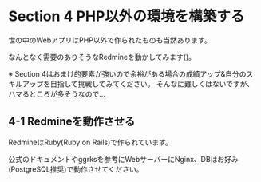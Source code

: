 # Section 4 PHP以外の環境を構築する

世の中のWebアプリはPHP以外で作られたものも当然あります。

なんとなく需要のありそうなRedmineを動かしてみます()。

※ Section 4はおまけ的要素が強いので余裕がある場合の成績アップ&自分のスキルアップを目指して挑戦してみてください。
そんなに難しくはないですが、ハマるところが多そうなので…

## 4-1 Redmineを動作させる

RedmineはRuby(Ruby on Rails)で作られています。

公式のドキュメントやggrksを参考にWebサーバーにNginx、DBはお好み(PostgreSQL推奨)で動作させてください。
